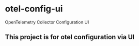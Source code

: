 # otel-config-ui
OpenTelemetry Collector Configuration UI 

## This project is for otel configuration via UI